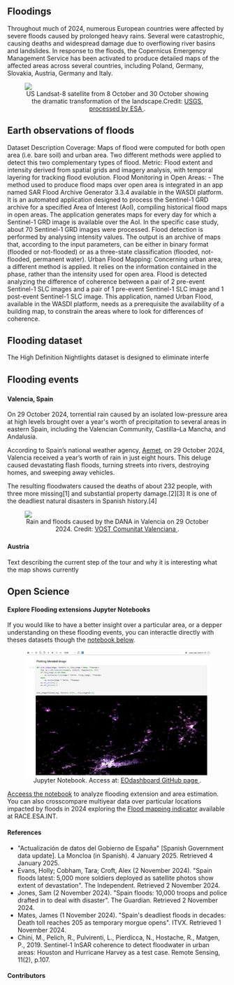 ## Floodings

Throughout much of 2024, numerous European countries were affected by severe floods caused by prolonged heavy rains. Several were catastrophic, causing deaths and widespread damage due to overflowing river basins and landslides.
In response to the floods, the Copernicus Emergency Management Service has been activated to produce detailed maps of the affected areas across several countries, including Poland, Germany, Slovakia, Austria, Germany and Italy.

<figure style="text-align: center;">
    <img src="https://www.esa.int/var/esa/storage/images/esa_multimedia/images/2024/10/valencia_flood_disaster/26405663-2-eng-GB/Valencia_flood_disaster_pillars.jpg" 
         alt="  " 
         style="display: block; margin: 0 auto;"
         width="800">
       US Landsat-8 satellite from 8 October and 30 October showing the dramatic transformation of the landscape.Credit: 
        <a href="https://www.esa.int/ESA_Multimedia/Images/2024/10/Valencia_flood_disaster" target="_blank">
             USGS, processed by ESA
        </a>.
    </figcaption>
</figure>


## Earth observations of floods
Dataset Description
Coverage: Maps of flood were computed for both open area (i.e. bare soil) and urban area. Two different methods were applied to detect this two complementary types of flood.
Metric: Flood extent and intensity derived from spatial grids and imagery analysis, with temporal layering for tracking flood evolution.
Flood Monitoring in Open Areas: - The method used to produce flood maps over open area is integrated in an app named SAR Flood Archive Generator 3.3.4 available in the WASDI platform. It is an automated application designed to process the Sentinel-1 GRD archive for a specified Area of Interest (AoI), compiling historical flood maps in open areas. The application generates maps for every day for which a Sentinel-1 GRD image is available over the AoI. In the specific case study, about 70 Sentinel-1 GRD images were processed. Flood detection is performed by analysing intensity values. The output is an archive of maps that, according to the input parameters, can be either in binary format (flooded or not-flooded) or as a three-state classification (flooded, not-flooded, permanent water).
Urban Flood Mapping: Concerning urban area, a different method is applied. It relies on the information contained in the phase, rather than the intensity used for open area. Flood is detected analyzing the difference of coherence between a pair of 2 pre-event Sentinel-1 SLC images and a pair of 1 pre-event Sentinel-1 SLC image and 1 post-event Sentinel-1 SLC image. This application, named Urban Flood, available in the WASDI platform, needs as a prerequisite the availability of a building map, to constrain the areas where to look for differences of coherence.



## Flooding dataset
The High Definition Nightlights dataset is designed to eliminate interfe

##  Flooding events <!--{ as="eox-map" mode="tour" }-->
### <!--{ layers='[{"type":"Tile","properties":{"id":"Overlay labels"},"source":{"type":"XYZ","urls":["//s2maps-tiles.eu/wmts/1.0.0/overlay_base_bright_3857/default/g/{z}/{y}/{x}.jpg"]}},{"type":"Tile","properties":{"id":"WASDI_FLOOD-2024-11-30T00:00:00Z"},"source":{"type":"TileWMS","urls":["https://services.sentinel-hub.com/ogc/wms/0635c213-17a1-48ee-aef7-9d1731695a54"],"params":{"layers":"WASDI_FLOOD","styles":"","format":"image/png","time":"2024-11-30T00:00:00Z"}}},{"type":"Tile","properties":{"id":"Terrain light"},"source":{"type":"XYZ","urls":["//s2maps-tiles.eu/wmts/1.0.0/terrain-light_3857/default/g/{z}/{y}/{x}.jpg"]}}]' zoom="11.709821919636315" center=[-0.3296633376550024,39.310304807645764] animationOptions={duration:500}}-->
#### Valencia, Spain 
On 29 October 2024, torrential rain caused by an isolated low-pressure area at high levels brought over a year's worth of precipitation to several areas in eastern Spain, including the Valencian Community, Castilla–La Mancha, and Andalusia.

According to Spain’s national weather agency, [Aemet](https://www.aemet.es/en/portada), on 29 October 2024, Valencia received a year’s worth of rain in just eight hours. This deluge caused devastating flash floods, turning streets into rivers, destroying homes, and sweeping away vehicles.

The resulting floodwaters caused the deaths of about 232 people, with three more missing[1] and substantial property damage.[2][3] It is one of the deadliest natural disasters in Spanish history.[4]

<figure style="text-align: center;">
    <img src="https://scx2.b-cdn.net/gfx/news/hires/2024/valencia-floods-our-wa.jpg" 
         alt=" " 
         style="display: block; margin: 0 auto;"
         width="500">
    <figcaption>
         Rain and floods caused by the DANA in Valencia on 29 October 2024. Credit:
        <a href="https://x.com/VOSTcvalenciana/status/1851265104735580259" target="_blank">
             VOST Comunitat Valenciana
        </a>.
    </figcaption>
</figure>


### <!--{ layers='[{"type":"Tile","properties":{"id":"Overlay labels"},"source":{"type":"XYZ","urls":["//s2maps-tiles.eu/wmts/1.0.0/overlay_base_bright_3857/default/g/{z}/{y}/{x}.jpg"]}},{"type":"Tile","properties":{"id":"WASDI_FLOOD-2024-11-30T00:00:00Z"},"source":{"type":"TileWMS","urls":["https://services.sentinel-hub.com/ogc/wms/0635c213-17a1-48ee-aef7-9d1731695a54"],"params":{"layers":"WASDI_FLOOD","styles":"","format":"image/png","time":"2024-11-30T00:00:00Z"}}},{"type":"Tile","properties":{"id":"Terrain light"},"source":{"type":"XYZ","urls":["//s2maps-tiles.eu/wmts/1.0.0/terrain-light_3857/default/g/{z}/{y}/{x}.jpg"]}}]' zoom="11.602153687126457" center=[16.0058194604704,48.33099126051039] animationOptions={duration:500}}-->
#### Austria
Text describing the current step of the tour and why it is interesting what the map shows currently







## Open Science
#### Explore Flooding extensions Jupyter Notebooks 

If you would like to have a better insight over a particular area, or a depper understanding on these flooding events, you can interactle directly with theses datasets though the [notebook below](https://github.com/eurodatacube/notebooks/tree/master/notebooks/curated).

<figure style="text-align: center;">
    <img src="https://github.com/eurodatacube/eodash-assets/blob/AparicioSF-patch-5/stories/Nightlights/nightime_notebook_image.jpg?raw=true" 
         alt=" Sea ice concentration in May 2023. " 
         style="display: block; margin: 0 auto;"
         width="500">
    <figcaption>
         Jupyter Notebook. Access at:
        <a href="https://github.com/eurodatacube/notebooks/tree/master/notebooks/curated" target="_blank">
             EOdashboard GitHub page
        </a>.
    </figcaption>
</figure>

[Acceess the notebook](https://github.com/eurodatacube/notebooks/tree/master/notebooks/curated) to analyze flooding extension and area estimation. You can also crosscompare multiyear data over particular locations impacted by floods in 2024 exploring the [Flood mapping indicator](https://race.esa.int/?indicator=WASDI_FLOOD&x=1782387.13181&y=6165318.97613&z=8.18089) available at RACE.ESA.INT.



#### References

*  "Actualización de datos del Gobierno de España" [Spanish Government data update]. La Moncloa (in Spanish). 4 January 2025. Retrieved 4 January 2025.
*  Evans, Holly; Cobham, Tara; Croft, Alex (2 November 2024). "Spain floods latest: 5,000 more soldiers deployed as satellite photos show extent of devastation". The Independent. Retrieved 2 November 2024.
*  Jones, Sam (2 November 2024). "Spain floods: 10,000 troops and police drafted in to deal with disaster". The Guardian. Retrieved 2 November 2024.
*  Mates, James (1 November 2024). "Spain's deadliest floods in decades: Death toll reaches 205 as temporary morgue opens". ITVX. Retrieved 1 November 2024.
* Chini, M., Pelich, R., Pulvirenti, L., Pierdicca, N., Hostache, R., Matgen, P., 2019. Sentinel-1 InSAR coherence to detect floodwater in urban areas: Houston and Hurricane Harvey as a test case. Remote Sensing, 11(2), p.107.


#### Contributors

